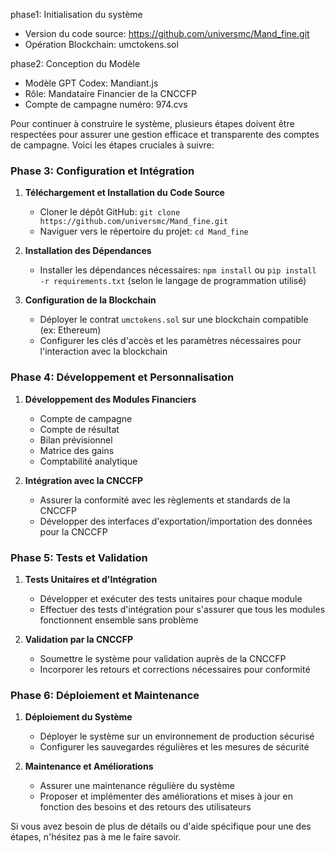 phase1: Initialisation du système

- Version du code source: https://github.com/universmc/Mand_fine.git
- Opération Blockchain: umctokens.sol

phase2: Conception du Modèle

- Modèle GPT Codex: Mandiant.js
- Rôle: Mandataire Financier de la CNCCFP
- Compte de campagne numéro: 974.cvs

Pour continuer à construire le système, plusieurs étapes doivent être respectées pour assurer une gestion efficace et transparente des comptes de campagne. Voici les étapes cruciales à suivre:

### Phase 3: Configuration et Intégration
1. **Téléchargement et Installation du Code Source**
   - Cloner le dépôt GitHub: `git clone https://github.com/universmc/Mand_fine.git`
   - Naviguer vers le répertoire du projet: `cd Mand_fine`

2. **Installation des Dépendances**
   - Installer les dépendances nécessaires: `npm install` ou `pip install -r requirements.txt` (selon le langage de programmation utilisé)

3. **Configuration de la Blockchain**
   - Déployer le contrat `umctokens.sol` sur une blockchain compatible (ex: Ethereum)
   - Configurer les clés d'accès et les paramètres nécessaires pour l'interaction avec la blockchain

### Phase 4: Développement et Personnalisation
1. **Développement des Modules Financiers**
   - Compte de campagne
   - Compte de résultat
   - Bilan prévisionnel
   - Matrice des gains
   - Comptabilité analytique

2. **Intégration avec la CNCCFP**
   - Assurer la conformité avec les règlements et standards de la CNCCFP
   - Développer des interfaces d'exportation/importation des données pour la CNCCFP

### Phase 5: Tests et Validation
1. **Tests Unitaires et d'Intégration**
   - Développer et exécuter des tests unitaires pour chaque module
   - Effectuer des tests d'intégration pour s'assurer que tous les modules fonctionnent ensemble sans problème

2. **Validation par la CNCCFP**
   - Soumettre le système pour validation auprès de la CNCCFP
   - Incorporer les retours et corrections nécessaires pour conformité

### Phase 6: Déploiement et Maintenance
1. **Déploiement du Système**
   - Déployer le système sur un environnement de production sécurisé
   - Configurer les sauvegardes régulières et les mesures de sécurité

2. **Maintenance et Améliorations**
   - Assurer une maintenance régulière du système
   - Proposer et implémenter des améliorations et mises à jour en fonction des besoins et des retours des utilisateurs

Si vous avez besoin de plus de détails ou d'aide spécifique pour une des étapes, n'hésitez pas à me le faire savoir.